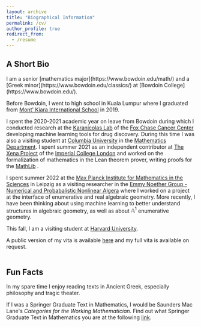 ```yaml
---
layout: archive
title: "Biographical Information"
permalink: /cv/
author_profile: true
redirect_from:
  - /resume
---
```

<h2> A Short Bio </h2>
I am a senior [mathematics major](https://www.bowdoin.edu/math/) and a [Greek minor](https://www.bowdoin.edu/classics/) at [Bowdoin College](https://www.bowdoin.edu/). <br/>

Before Bowdoin, I went to high school in Kuala Lumpur where I graduated from [Mont' Kiara International School](https://www.mkis.edu.my/) in 2019. <br/>

I spent the 2020-2021 academic year on leave from Bowdoin during which I conducted research at the [Karanicolas Lab](https://www.karanicolaslab.org/) of the [Fox Chase Cancer Center](https://www.foxchase.org/) developing machine learning tools for drug discovery. During this time I was also a visiting student at [Columbia University](https://www.columbia.edu/) in the [Mathematics Department](https://www.math.columbia.edu/). I spent summer 2021 as an independent contributor at [The Xena Project](https://xenaproject.wordpress.com/) of the [Imperial College London](https://www.imperial.ac.uk/) and worked on the formalization of mathematics in the Lean theorem prover, writing proofs for the [MathLib](https://leanprover-community.github.io/mathlib-overview.html) .  <br/>

I spent summer 2022 at the [Max Planck Institute for Mathematics in the Sciences](https://www.mis.mpg.de/) in Leipzig as a visiting researcher in the [Emmy Noether Group - Numerical and Probabalistic Nonlinear Algera](https://www.mis.mpg.de/breiding/index.html) where I worked on a project at the interface of enumerative and real algebraic geometry. More recently, I have been thinking about using machine learning to better understand structures in algebraic geometry, as well as about $\mathbb{A}^{1}$ enumerative geometry. <br/>

This fall, I am a visiting student at [Harvard University](https://www.harvard.edu/).<br/>

A public version of my vita is available [here](https://wgabrielong.github.io/files/Wern_Juin_Gabriel_Ong___CV__Public_.pdf) and my full vita is available on request. <br/><br/>

<h2> Fun Facts </h2>

In my spare time I enjoy reading texts in Ancient Greek, especially philosophy and tragic theater. <br/>

If I was a Springer Graduate Text in Mathematics, I would be Saunders Mac Lane's <i>Categories for the Working Mathematician</i>. Find out what Springer Graduate Text in Mathematics you are at the following [link](https://math.jhu.edu/~savitt/GTM.html).

 
